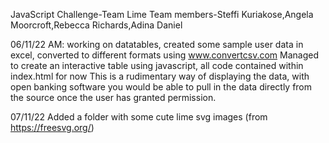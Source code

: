 JavaScript Challenge-Team Lime
Team members-Steffi Kuriakose,Angela Moorcroft,Rebecca Richards,Adina Daniel

06/11/22 AM: working on datatables, created some sample user data in excel, converted to different formats using www.convertcsv.com 
Managed to create an interactive table using javascript, all code contained within index.html for now
This is a rudimentary way of displaying the data, with open banking software you would be able to pull in the data directly from the source once the user has granted permission.  

07/11/22 Added a folder with some cute lime svg images (from https://freesvg.org/)
